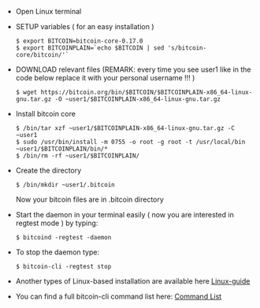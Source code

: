 - Open Linux terminal

- SETUP variables ( for an easy installation )

  ```
  $ export BITCOIN=bitcoin-core-0.17.0
  $ export BITCOINPLAIN=`echo $BITCOIN | sed 's/bitcoin-core/bitcoin/'`
  ```

- DOWNLOAD relevant files (REMARK: every time you see user1 like in the code below replace it with your personal username !!! )

  ```
  $ wget https://bitcoin.org/bin/$BITCOIN/$BITCOINPLAIN-x86_64-linux-gnu.tar.gz -O ~user1/$BITCOINPLAIN-x86_64-linux-gnu.tar.gz
  ```

- Install bitcoin core

  ```
  $ /bin/tar xzf ~user1/$BITCOINPLAIN-x86_64-linux-gnu.tar.gz -C ~user1
  $ sudo /usr/bin/install -m 0755 -o root -g root -t /usr/local/bin ~user1/$BITCOINPLAIN/bin/*
  $ /bin/rm -rf ~user1/$BITCOINPLAIN/
  ```

- Create the directory

  ```
  $ /bin/mkdir ~user1/.bitcoin
  ```

  Now your bitcoin files are in .bitcoin directory

- Start the daemon in your terminal easily ( now you are interested in regtest mode ) by typing:

  ```
  $ bitcoind -regtest -daemon
  ```

- To stop the daemon type:

  ```
  $ bitcoin-cli -regtest stop
  ```

- Another types of Linux-based installation are available here [Linux-guide](https://bitcoin.org/en/full-node#linux-instructions)

- You can find a full bitcoin-cli command list here: [Command List](https://en.bitcoin.it/wiki/Original_Bitcoin_client/API_calls_list)

